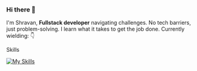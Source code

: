 ### Hi there 👋
I'm Shravan, **Fullstack developer** navigating challenges. No tech barriers, just problem-solving. I learn what it takes to get the job done. Currently wielding: 👇

Skills

[![My Skills](https://skillicons.dev/icons?i=javascript,typescript,golang,react,nextjs,jest,tailwind,express,nodejs,git,github,postgres,aws,githubactions,docker,neovim,&theme=dark)](https://skillicons.dev)

